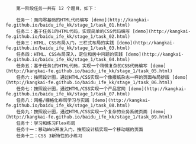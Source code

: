 
        第一阶段任务一共有 12 个题目，如下：

        任务一：面向零基础的HTML代码编写 [demo](http://kangkai-fe.github.io/baidu_ife_kk/stage_1/task_01.html)
        任务二：基于任务1的HTML代码，实现简单的CSS代码编写 [demo](http://kangkai-fe.github.io/baidu_ife_kk/stage_1/task_02.html)
        任务三：HTML、CSS布局入门，三栏式布局的实践 [demo](http://kangkai-fe.github.io/baidu_ife_kk/stage_1/task_03.html)
        任务四：HTML、CSS布局深入，定位和居中问题的实践 [demo](http://kangkai-fe.github.io/baidu_ife_kk/stage_1/task_04.html)
        任务五：基于任务1的HTML代码，实现一个稍微复杂的CSS代码编写 [demo](http://kangkai-fe.github.io/baidu_ife_kk/stage_1/task_05.html)
        任务六：按照设计图，通过HTML/CSS实现一个像报纸杂志一样的页面布局排版 [demo](http://kangkai-fe.github.io/baidu_ife_kk/stage_1/task_06.html)
        任务七：按照设计图，通过HTML/CSS实现一个产品官网 [demo](http://kangkai-fe.github.io/baidu_ife_kk/stage_1/task_07.html)
        任务八：网格/栅格化布局学习与实践 [demo](http://kangkai-fe.github.io/baidu_ife_kk/stage_1/task_08.html)
        任务九：按照设计图，通过HTML/CSS实现一个复杂的业务系统页面 [demo](http://kangkai-fe.github.io/baidu_ife_kk/stage_1/task_09.html)
        任务十：学习和练习Flex布局
        任务十一：移动Web开发入门，按照设计稿实现一个移动端的页面
        任务十二：CSS 3新特性的小练习
